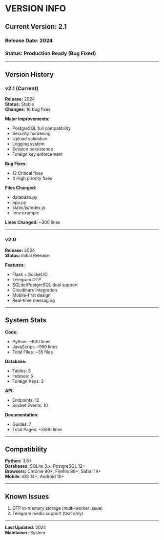 # VERSION INFO

## Current Version: 2.1

### Release Date: 2024

### Status: Production Ready (Bug Fixed)

---

## Version History

### v2.1 (Current)
**Release:** 2024  
**Status:** Stable  
**Changes:** 16 bug fixes

**Major Improvements:**
- PostgreSQL full compatibility
- Security hardening
- Upload validation
- Logging system
- Session persistence
- Foreign key enforcement

**Bug Fixes:**
- 12 Critical fixes
- 4 High priority fixes

**Files Changed:**
- database.py
- app.py
- static/js/index.js
- .env.example

**Lines Changed:** ~300 lines

---

### v2.0
**Release:** 2024  
**Status:** Initial Release

**Features:**
- Flask + Socket.IO
- Telegram OTP
- SQLite/PostgreSQL dual support
- Cloudinary integration
- Mobile-first design
- Real-time messaging

---

## System Stats

**Code:**
- Python: ~900 lines
- JavaScript: ~950 lines
- Total Files: ~35 files

**Database:**
- Tables: 3
- Indexes: 5
- Foreign Keys: 3

**API:**
- Endpoints: 12
- Socket Events: 10

**Documentation:**
- Guides: 7
- Total Pages: ~3500 lines

---

## Compatibility

**Python:** 3.8+  
**Databases:** SQLite 3.x, PostgreSQL 12+  
**Browsers:** Chrome 90+, Firefox 88+, Safari 14+  
**Mobile:** iOS 14+, Android 10+

---

## Known Issues

1. OTP in-memory storage (multi-worker issue)
2. Telegram media support (text only)

---

**Last Updated:** 2024  
**Maintainer:** System
